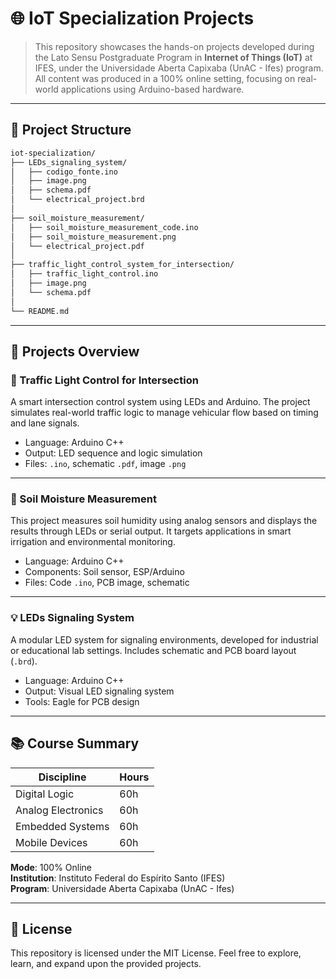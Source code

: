 # 🌐 IoT Specialization Projects

> This repository showcases the hands-on projects developed during the Lato Sensu Postgraduate Program in **Internet of Things (IoT)** at IFES, under the Universidade Aberta Capixaba (UnAC - Ifes) program. All content was produced in a 100% online setting, focusing on real-world applications using Arduino-based hardware.

---

## 📁 Project Structure

```bash
iot-specialization/
├── LEDs_signaling_system/
│   ├── codigo_fonte.ino        
│   ├── image.png               
│   ├── schema.pdf               
│   └── electrical_project.brd   
│
├── soil_moisture_measurement/
│   ├── soil_moisture_measurement_code.ino
│   ├── soil_moisture_measurement.png
│   └── electrical_project.pdf
│
├── traffic_light_control_system_for_intersection/
│   ├── traffic_light_control.ino
│   ├── image.png
│   └── schema.pdf
│
└── README.md
```

---

## 🔧 Projects Overview

### 🚦 Traffic Light Control for Intersection

A smart intersection control system using LEDs and Arduino. The project simulates real-world traffic logic to manage vehicular flow based on timing and lane signals.

- Language: Arduino C++
- Output: LED sequence and logic simulation
- Files: `.ino`, schematic `.pdf`, image `.png`

---

### 🌱 Soil Moisture Measurement

This project measures soil humidity using analog sensors and displays the results through LEDs or serial output. It targets applications in smart irrigation and environmental monitoring.

- Language: Arduino C++
- Components: Soil sensor, ESP/Arduino
- Files: Code `.ino`, PCB image, schematic

---

### 💡 LEDs Signaling System

A modular LED system for signaling environments, developed for industrial or educational lab settings. Includes schematic and PCB board layout (`.brd`).

- Language: Arduino C++
- Output: Visual LED signaling system
- Tools: Eagle for PCB design

---

## 📚 Course Summary

| Discipline              | Hours |
|-------------------------|-------|
| Digital Logic           | 60h   |
| Analog Electronics      | 60h   |
| Embedded Systems        | 60h   |
| Mobile Devices          | 60h   |

**Mode**: 100% Online  
**Institution**: Instituto Federal do Espírito Santo (IFES)  
**Program**: Universidade Aberta Capixaba (UnAC - Ifes)

---

## 🪪 License

This repository is licensed under the MIT License. Feel free to explore, learn, and expand upon the provided projects.
 
